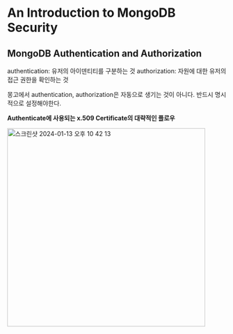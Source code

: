 An Introduction to MongoDB Security
=

MongoDB Authentication and Authorization
-
authentication: 유저의 아이덴티티를 구분하는 것
authorization: 자원에 대한 유저의 접근 권한을 확인하는 것

몽고에서 authentication, authorization은 자동으로 생기는 것이 아니다.
반드시 명시적으로 설정해야한다.

**Authenticate에 사용되는 x.509 Certificate의 대략적인 플로우**

<img width="455" alt="스크린샷 2024-01-13 오후 10 42 13" src="https://github.com/bosungpark/mongodb2-markdown-document/assets/81157873/c82f600e-e66d-49b6-aaa7-47ff9063b223">




